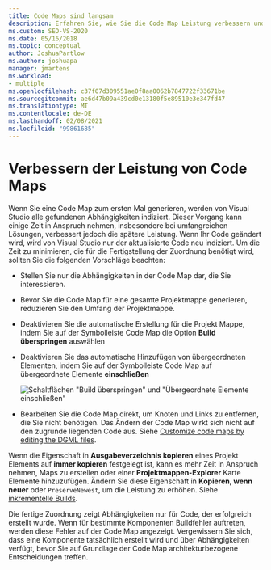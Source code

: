 ```yaml
---
title: Code Maps sind langsam
description: Erfahren Sie, wie Sie die Code Map Leistung verbessern und die erforderliche Zeit zum Abschließen des Renderings minimieren können.
ms.custom: SEO-VS-2020
ms.date: 05/16/2018
ms.topic: conceptual
author: JoshuaPartlow
ms.author: joshuapa
manager: jmartens
ms.workload:
- multiple
ms.openlocfilehash: c37f07d309551ae0f8aa0062b7847722f33671be
ms.sourcegitcommit: ae6d47b09a439cd0e13180f5e89510e3e347fd47
ms.translationtype: MT
ms.contentlocale: de-DE
ms.lasthandoff: 02/08/2021
ms.locfileid: "99861685"
---
```

# <a name="improve-performance-for-code-maps"></a>Verbessern der Leistung von Code Maps

Wenn Sie eine Code Map zum ersten Mal generieren, werden von Visual Studio alle gefundenen Abhängigkeiten indiziert. Dieser Vorgang kann einige Zeit in Anspruch nehmen, insbesondere bei umfangreichen Lösungen, verbessert jedoch die spätere Leistung. Wenn Ihr Code geändert wird, wird von Visual Studio nur der aktualisierte Code neu indiziert. Um die Zeit zu minimieren, die für die Fertigstellung der Zuordnung benötigt wird, sollten Sie die folgenden Vorschläge beachten:

- Stellen Sie nur die Abhängigkeiten in der Code Map dar, die Sie interessieren.

- Bevor Sie die Code Map für eine gesamte Projektmappe generieren, reduzieren Sie den Umfang der Projektmappe.

- Deaktivieren Sie die automatische Erstellung für die Projekt Mappe, indem Sie auf der Symbolleiste Code Map die Option **Build überspringen** auswählen

- Deaktivieren Sie das automatische Hinzufügen von übergeordneten Elementen, indem Sie auf der Symbolleiste Code Map auf übergeordnete Elemente **einschließen**

   ![Schaltflächen "Build überspringen" und "Übergeordnete Elemente einschließen"](../modeling/media/codemapsfilterskipbuildicons.png)

- Bearbeiten Sie die Code Map direkt, um Knoten und Links zu entfernen, die Sie nicht benötigen. Das Ändern der Code Map wirkt sich nicht auf den zugrunde liegenden Code aus. Siehe [Customize code maps by editing the DGML files](../modeling/customize-code-maps-by-editing-the-dgml-files.md).

Wenn die Eigenschaft in **Ausgabeverzeichnis kopieren** eines Projekt Elements auf **immer kopieren** festgelegt ist, kann es mehr Zeit in Anspruch nehmen, Maps zu erstellen oder einer **Projektmappen-Explorer** Karte Elemente hinzuzufügen. Ändern Sie diese Eigenschaft in **Kopieren, wenn neuer** oder `PreserveNewest`, um die Leistung zu erhöhen. Siehe [inkrementelle Builds](../msbuild/incremental-builds.md).

Die fertige Zuordnung zeigt Abhängigkeiten nur für Code, der erfolgreich erstellt wurde. Wenn für bestimmte Komponenten Buildfehler auftreten, werden diese Fehler auf der Code Map angezeigt. Vergewissern Sie sich, dass eine Komponente tatsächlich erstellt wird und über Abhängigkeiten verfügt, bevor Sie auf Grundlage der Code Map architekturbezogene Entscheidungen treffen.
